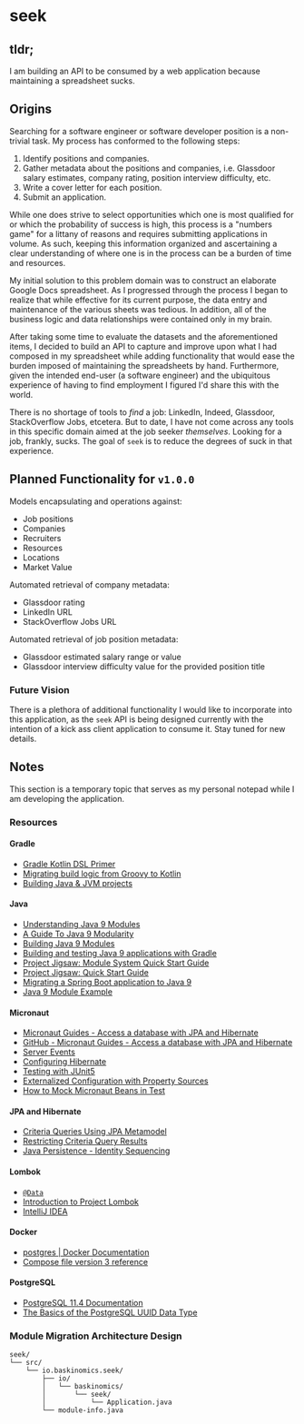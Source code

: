 # seek

## tldr;

I am building an API to be consumed by a web application because maintaining a spreadsheet sucks.

## Origins

Searching for a software engineer or software developer position is a non-trivial task. My process has conformed to the following steps:

1. Identify positions and companies.
2. Gather metadata about the positions and companies, i.e. Glassdoor salary estimates, company rating, position interview difficulty, etc.
3. Write a cover letter for each position.
4. Submit an application.

While one does strive to select opportunities which one is most qualified for or which the probability of success is high, this process is a "numbers game" for a littany of reasons and requires submitting applications in volume. As such, keeping this information organized and ascertaining a clear understanding of where one is in the process can be a burden of time and resources. 

My initial solution to this problem domain was to construct an elaborate Google Docs spreadsheet. As I progressed through the process I began to realize that while effective for its current purpose, the data entry and maintenance of the various sheets was tedious. In addition, all of the business logic and data relationships were contained only in my brain. 

After taking some time to evaluate the datasets and the aforementioned items, I decided to build an API to capture and improve upon what I had composed in my spreadsheet while adding functionality that would ease the burden imposed of maintaining the spreadsheets by hand. Furthermore, given the intended end-user (a software engineer) and the ubiquitous experience of having to find employment I figured I'd share this with the world. 

There is no shortage of tools to _find_ a job: LinkedIn, Indeed, Glassdoor, StackOverflow Jobs, etcetera. But to date, I have not come across any tools in this specific domain aimed at the job seeker _themselves_. Looking for a job, frankly, sucks. The goal of `seek` is to reduce the degrees of suck in that experience.

## Planned Functionality for `v1.0.0`

Models encapsulating and operations against:
* Job positions
* Companies
* Recruiters
* Resources
* Locations
* Market Value

Automated retrieval of company metadata: 
* Glassdoor rating
* LinkedIn URL
* StackOverflow Jobs URL

Automated retrieval of job position metadata: 
* Glassdoor estimated salary range or value
* Glassdoor interview difficulty value for the provided position title

### Future Vision

There is a plethora of additional functionality I would like to incorporate into this application, as the `seek` API is being designed currently with the intention of a kick ass client application to consume it. Stay tuned for new details.

## Notes

This section is a temporary topic that serves as my personal notepad while I am developing the application.

### Resources

#### Gradle
* [Gradle Kotlin DSL Primer](https://docs.gradle.org/5.0/userguide/kotlin_dsl.html)
* [Migrating build logic from Groovy to Kotlin](https://guides.gradle.org/migrating-build-logic-from-groovy-to-kotlin/#configurations-and-dependencies)
* [Building Java & JVM projects](https://docs.gradle.org/current/userguide/building_java_projects.html#sec:java_dependency_management_overview)

#### Java
* [Understanding Java 9 Modules](https://www.oracle.com/corporate/features/understanding-java-9-modules.html)
* [A Guide To Java 9 Modularity](https://www.baeldung.com/java-9-modularity)
* [Building Java 9 Modules](https://guides.gradle.org/building-java-9-modules/)
* [Building and testing Java 9 applications with Gradle](https://melix.github.io/javaone-2017-jigsaw)
* [Project Jigsaw: Module System Quick Start Guide](http://openjdk.java.net/projects/jigsaw/quick-start)
* [Project Jigsaw: Quick Start Guide](http://openjdk.java.net/projects/jigsaw/quick-start)
* [Migrating a Spring Boot application to Java 9](https://blog.frankel.ch/migrating-to-java-9/2/)
* [Java 9 Module Example](https://www.concretepage.com/java/java-9/java-module)

#### Micronaut
* [Micronaut Guides - Access a database with JPA and Hibernate](https://guides.micronaut.io/micronaut-data-access-jpa-hibernate/guide/index.html)
* [GitHub - Micronaut Guides - Access a database with JPA and Hibernate](https://github.com/micronaut-guides/micronaut-data-access-jpa-hibernate/tree/master/complete)
* [Server Events](https://docs.micronaut.io/latest/guide/index.html#serverEvents)
* [Configuring Hibernate](https://micronaut-projects.github.io/micronaut-sql/latest/guide/#hibernate)
* [Testing with JUnit5](https://micronaut-projects.github.io/micronaut-test/latest/guide/index.html#junit5)
* [Externalized Configuration with Property Sources](https://docs.micronaut.io/latest/guide/index.html#propertySource)
* [How to Mock Micronaut Beans in Test](https://medium.com/agorapulse-stories/how-to-mock-micronaut-beans-in-tests-eaba6d20de70)

#### JPA and Hibernate
* [Criteria Queries Using JPA Metamodel](https://www.baeldung.com/hibernate-criteria-queries-metamodel)
* [Restricting Criteria Query Results](https://docs.oracle.com/cd/E19798-01/821-1841/gjivi/index.html)
* [Java Persistence - Identity Sequencing](https://en.wikibooks.org/wiki/Java_Persistence/Identity_and_Sequencing#Identity_sequencing)

#### Lombok
* [`@Data`](https://projectlombok.org/features/Data)
* [Introduction to Project Lombok](https://www.baeldung.com/intro-to-project-lombok)
* [IntelliJ IDEA](https://projectlombok.org/setup/intellij)

#### Docker
* [postgres | Docker Documentation](https://docs.docker.com/samples/library/postgres/)
* [Compose file version 3 reference](https://docs.docker.com/compose/compose-file/)

#### PostgreSQL
* [PostgreSQL 11.4 Documentation](https://www.postgresql.org/docs/11/index.html)
* [The Basics of the PostgreSQL UUID Data Type](http://www.postgresqltutorial.com/postgresql-uuid/)

### Module Migration Architecture Design

```
seek/
└── src/
    └── io.baskinomics.seek/
        ├── io/
        │   └── baskinomics/
        │       └── seek/
        │           └── Application.java
        └── module-info.java
```
